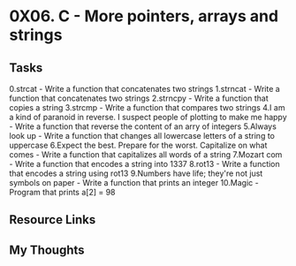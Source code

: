 # 0X06. C - More pointers, arrays and strings

## Tasks
 0.strcat - Write a function that concatenates two strings
 1.strncat - Write a function that concatenates two strings
 2.strncpy - Write a function that copies a string
 3.strcmp - Write a function that compares two strings
 4.I am a kind of paranoid in reverse. I suspect people of plotting to make me happy - Write a function that reverse the content of an arry of integers
 5.Always look up - Write a function that changes all lowercase letters of a string to uppercase
6.Expect the best. Prepare for the worst. Capitalize on what comes - Write a function that capitalizes all words of a string
7.Mozart com - Write a function that encodes a string into 1337
8.rot13 - Write a function that encodes a string using rot13
9.Numbers have life; they're not just symbols on paper - Write a function that prints an integer
10.Magic - Program that prints a[2] = 98


## Resource Links

## My Thoughts
